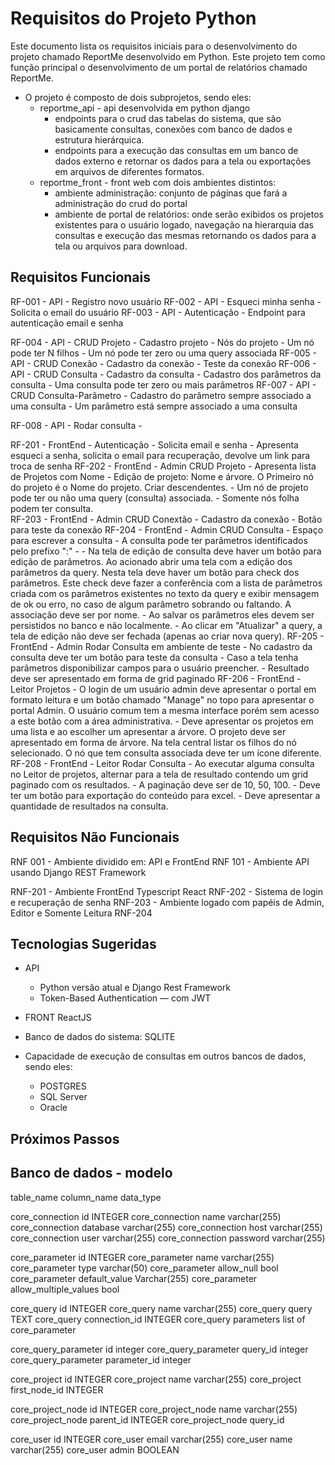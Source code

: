 # Requisitos do Projeto Python

Este documento lista os requisitos iniciais para o desenvolvimento do projeto chamado ReportMe desenvolvido em Python.
Este projeto tem como função principal o desenvolvimento de um portal de relatórios chamado ReportMe. 
- O projeto é composto de dois subprojetos, sendo eles:
    - reportme_api - api desenvolvida em python django 
        - endpoints para o crud das tabelas do sistema, que são basicamente consultas, conexões com banco de dados e estrutura hierárquica.
        - endpoints para a execução das consultas em um banco de dados externo e retornar os dados para a tela ou exportações em arquivos de diferentes formatos.
    - reportme_front - front web com dois ambientes distintos:
        - ambiente administração: conjunto de páginas que fará a administração do crud do portal
        - ambiente de portal de relatórios: onde serão exibidos os projetos existentes para o usuário logado, navegação na hierarquia das consultas e execução das mesmas retornando os dados para a tela ou arquivos para download.

## Requisitos Funcionais

RF-001 - API - Registro novo usuário
RF-002 - API - Esqueci minha senha
    - Solicita o email do usuário
RF-003 - API - Autenticação 
    - Endpoint para autenticação email e senha

RF-004 - API - CRUD Projeto
    - Cadastro projeto
    - Nós do projeto
    - Um nó pode ter N filhos
    - Um nó pode ter zero ou uma query associada
RF-005 - API - CRUD Conexão
    - Cadastro da conexão
    - Teste da conexão
RF-006 - API - CRUD Consulta
    - Cadastro da consulta
    - Cadastro dos parâmetros da consulta
    - Uma consulta pode ter zero ou mais parâmetros
RF-007 - API - CRUD Consulta-Parâmetro
    - Cadastro do parâmetro sempre associado a uma consulta
    - Um parâmetro está sempre associado a uma consulta
    
RF-008 - API - Rodar consulta
    - 

    


RF-201 - FrontEnd - Autenticação
    - Solicita email e senha
    - Apresenta esqueci a senha, solicita o email para recuperação, devolve um link para troca de senha
RF-202 - FrontEnd - Admin CRUD Projeto
    - Apresenta lista de Projetos com Nome
    - Edição de projeto: Nome e árvore. O Primeiro nó do projeto é o Nome do projeto. Criar descendentes.
    - Um nó de projeto pode ter ou não uma query (consulta) associada. 
    - Somente nós folha podem ter consulta.  
RF-203 - FrontEnd - Admin CRUD Conextão
    - Cadastro da conexão
    - Botão para teste da conexão
RF-204 - FrontEnd - Admin CRUD Consulta
    - Espaço para escrever a consulta
    - A consulta pode ter parâmetros identificados pelo prefixo ":"
    - - Na tela de edição de consulta deve haver um botão para edição de parâmetros. Ao acionado abrir uma tela com a edição dos parâmetros da query. Nesta tela deve haver um botão para check dos parâmetros. Este check deve fazer a conferência com a lista de parâmetros criada com os parâmetros existentes no texto da query e exibir mensagem de ok ou erro, no caso de algum parâmetro sobrando ou faltando. A associação deve ser por nome.
    - Ao salvar os parâmetros eles devem ser persistidos no banco e não localmente.
    - Ao clicar em "Atualizar" a query, a tela de edição não deve ser fechada (apenas ao criar nova query).
RF-205 - FrontEnd - Admin Rodar Consulta em ambiente de teste
    - No cadastro da consulta deve ter um botão para teste da consulta
    - Caso a tela tenha parâmetros disponibilizar campos para o usuário preencher.
    - Resultado deve ser apresentado em forma de grid paginado
RF-206 - FrontEnd - Leitor Projetos
    - O login de um usuário admin deve apresentar o portal em formato leitura e um botão chamado "Manage" no topo para apresentar o portal Admin. O usuário comum tem a mesma interface porém sem acesso a este botão com a área administrativa.
    - Deve apresentar os projetos em uma lista e ao escolher um apresentar a árvore. O projeto deve ser apresentado em forma de árvore. Na tela central listar os filhos do nó selecionado. O nó que tem consulta associada deve ter um ícone diferente.
RF-208 - FrontEnd - Leitor Rodar Consulta
    - Ao executar alguma consulta no Leitor de projetos, alternar para a tela de resultado contendo um grid paginado com os resultados.
    - A paginação deve ser de 10, 50, 100.
    - Deve ter um botão para exportação do conteúdo para excel.
    - Deve apresentar a quantidade de resultados na consulta.




## Requisitos Não Funcionais
RNF 001 - Ambiente dividido em: API e FrontEnd
RNF 101 - Ambiente API usando Django REST Framework

RNF-201 - Ambiente FrontEnd Typescript React
RNF-202 - Sistema de login e recuperação de senha
RNF-203 - Ambiente logado com papéis de Admin, Editor e Somente Leitura
RNF-204


## Tecnologias Sugeridas
- API
    - Python versão atual e Django Rest Framework
    - Token-Based Authentication — com JWT
- FRONT
    ReactJS

- Banco de dados do sistema: SQLITE
- Capacidade de execução de consultas em outros bancos de dados, sendo eles:
    - POSTGRES
    - SQL Server
    - Oracle

## Próximos Passos


## Banco de dados - modelo

table_name	column_name	data_type

core_connection	id	INTEGER
core_connection	name	varchar(255)
core_connection	database	varchar(255)
core_connection	host	varchar(255)
core_connection	user	varchar(255)
core_connection	password	varchar(255)

core_parameter	id	INTEGER
core_parameter	name	varchar(255)
core_parameter	type	varchar(50)
core_parameter	allow_null	bool
core_parameter	default_value	Varchar(255)
core_parameter	allow_multiple_values	bool

core_query	id	INTEGER
core_query	name	varchar(255)
core_query	query	TEXT
core_query	connection_id	INTEGER
core_query parameters list of core_parameter

core_query_parameter	id	integer
core_query_parameter	query_id	integer
core_query_parameter	parameter_id	integer

core_project id INTEGER
core_project name varchar(255)
core_project first_node_id INTEGER

core_project_node id INTEGER
core_project_node name varchar(255)
core_project_node parent_id INTEGER
core_project_node query_id


core_user id INTEGER
core_user email varchar(255)
core_user name varchar(255)
core_user admin BOOLEAN

